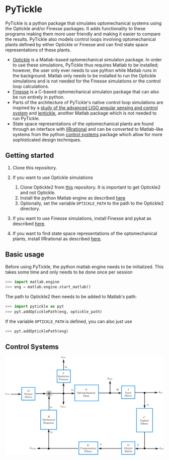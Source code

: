 # PyTickle

PyTickle is a python package that simulates optomechanical systems using the Optickle and/or Finesse packages. It adds functionality to these programs making them more user friendly and making it easier to compare the results. PyTickle also models control loops involving optomechanical plants defined by either Optickle or Finesse and can find state space representations of these plants.

* [Optickle](https://github.com/Optickle/Optickle/tree/Optickle2) is a Matlab-based optomechanical simulaton package. In order to use these simulations, PyTickle thus requires Matlab to be installed; however, the user only ever needs to use python while Matlab runs in the background. Matlab only needs to be installed to run the Optickle simulations and is not needed for the Finesse simulations or the control loop calculations.
* [Finesse](http://www.gwoptics.org/finesse/) is a C-based optomechanical simulaton package that can also be run entirely in python.
* Parts of the architecture of PyTickle's native control loop simulations are inspired by a [study of the advanced LIGO angular sensing and control system](https://iopscience.iop.org/article/10.1088/0264-9381/27/8/084026) and [lentickle](https://github.com/nicolassmith/lentickle), another Matlab package which is not needed to run PyTickle.
* State space representations of the optomechanical plants are found through an interface with [IIRrational](https://lee-mcculler.docs.ligo.org/iirrational/) and can be converted to Matlab-like systems from the python [control systems](https://python-control.readthedocs.io/en/0.8.3/index.html) package which allow for more sophisticated design techniques.

## Getting started
  1. Clone this repository.
  
  2. If you want to use Optickle simulations
     1. Clone Optickle2 from [this](https://github.com/Optickle/Optickle/tree/Optickle2) repository. It is important to get Optickle2 and not Optickle.
     2. Install the python Matlab engine as described [here](https://github.com/kevinkuns/pytickle/blob/master/documentation/matlab_engine.md)
     3. Optionally, set the variable `OPTICKLE_PATH` to the path to the Optickle2 directory.
    
  3. If you want to use Finesse simulations, install Finesse and pykat as described [here](https://git.ligo.org/finesse/pykat#installation).
  4. If you want to find state space representations of the optomechanical plants, install IIRrational as described [here](https://lee-mcculler.docs.ligo.org/iirrational/install.html#install).
  
## Basic usage

Before using PyTickle, the python matlab engine needs to be initialized. This takes some time and only needs to be done once per session
```python
>>> import matlab.engine
>>> eng = matlab.engine.start_matlab()
```
The path to Optickle2 then needs to be added to Matlab's path:
```python
>>> import pytickle as pyt
>>> pyt.addOpticklePath(eng, optickle_path)
```
If the variable `OPTICKLE_PATH` is defined, you can also just use
```python
>>> pyt.addOpticklePath(eng)
```

## Control Systems

![Control Loop](documentation/control_loop.svg)
